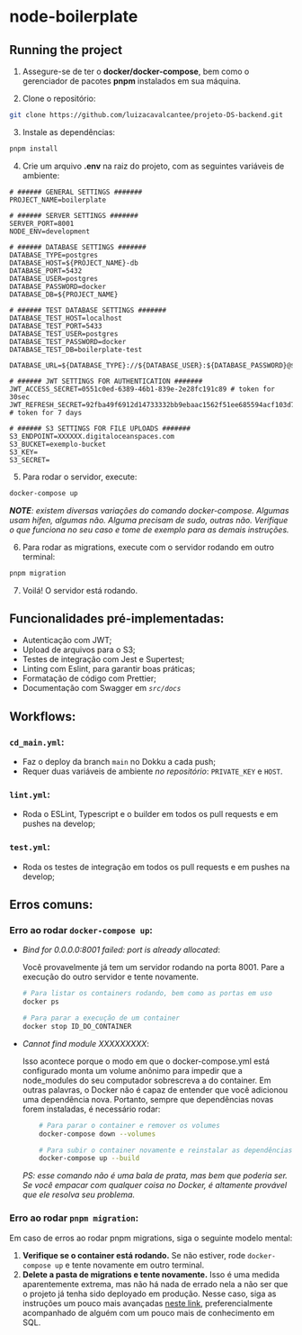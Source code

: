 # node-boilerplate

## Running the project

1. Assegure-se de ter o **docker/docker-compose**, bem como o gerenciador de pacotes **pnpm** instalados em sua máquina.

2. Clone o repositório:

```bash
git clone https://github.com/luizacavalcantee/projeto-DS-backend.git
```

3. Instale as dependências:

```bash
pnpm install
```

4. Crie um arquivo **.env** na raiz do projeto, com as seguintes variáveis de ambiente:

```dotenv
# ###### GENERAL SETTINGS #######
PROJECT_NAME=boilerplate

# ###### SERVER SETTINGS #######
SERVER_PORT=8001
NODE_ENV=development

# ###### DATABASE SETTINGS #######
DATABASE_TYPE=postgres
DATABASE_HOST=${PROJECT_NAME}-db
DATABASE_PORT=5432
DATABASE_USER=postgres
DATABASE_PASSWORD=docker
DATABASE_DB=${PROJECT_NAME}

# ###### TEST DATABASE SETTINGS #######
DATABASE_TEST_HOST=localhost
DATABASE_TEST_PORT=5433
DATABASE_TEST_USER=postgres
DATABASE_TEST_PASSWORD=docker
DATABASE_TEST_DB=boilerplate-test

DATABASE_URL=${DATABASE_TYPE}://${DATABASE_USER}:${DATABASE_PASSWORD}@${DATABASE_HOST}:${DATABASE_PORT}/${DATABASE_DB}

# ###### JWT SETTINGS FOR AUTHENTICATION #######
JWT_ACCESS_SECRET=0551c0ed-6389-46b1-839e-2e28fc191c89 # token for 30sec
JWT_REFRESH_SECRET=92fba49f6912d14733332bb9ebaac1562f51ee685594acf103d71f685f70868b # token for 7 days

# ###### S3 SETTINGS FOR FILE UPLOADS #######
S3_ENDPOINT=XXXXXX.digitaloceanspaces.com
S3_BUCKET=exemplo-bucket
S3_KEY=
S3_SECRET=
```

5. Para rodar o servidor, execute:

```bash
docker-compose up
```

_**NOTE**: existem diversas variações do comando docker-compose. Algumas usam hífen, algumas não. Alguma precisam de sudo, outras não. Verifique o que funciona no seu caso e tome de exemplo para as demais instruções._

6. Para rodar as migrations, execute com o servidor rodando em outro terminal:

```bash
pnpm migration
```

7. Voilá! O servidor está rodando.

## Funcionalidades pré-implementadas:

- Autenticação com JWT;
- Upload de arquivos para o S3;
- Testes de integração com Jest e Supertest;
- Linting com Eslint, para garantir boas práticas;
- Formatação de código com Prettier;
- Documentação com Swagger em _`src/docs`_

## Workflows:

### `cd_main.yml`:

- Faz o deploy da branch `main` no Dokku a cada push;
- Requer duas variáveis de ambiente _no repositório_: `PRIVATE_KEY` e `HOST`.

### `lint.yml`:

- Roda o ESLint, Typescript e o builder em todos os pull requests e em pushes na develop;

### `test.yml`:

- Roda os testes de integração em todos os pull requests e em pushes na develop;

## Erros comuns:

### Erro ao rodar `docker-compose up`:

- _Bind for 0.0.0.0:8001 failed: port is already allocated_:

  Você provavelmente já tem um servidor rodando na porta 8001. Pare a execução do outro servidor e tente novamente.

  ```bash
  # Para listar os containers rodando, bem como as portas em uso
  docker ps

  # Para parar a execução de um container
  docker stop ID_DO_CONTAINER
  ```

- _Cannot find module XXXXXXXXX_:

  Isso acontece porque o modo em que o docker-compose.yml está configurado monta um volume anônimo para impedir que a node_modules do seu computador sobrescreva a do container. Em outras palavras, o Docker não é capaz de entender que você adicionou uma dependência nova. Portanto, sempre que dependências novas forem instaladas, é necessário rodar:

  ```bash
      # Para parar o container e remover os volumes
      docker-compose down --volumes

      # Para subir o container novamente e reinstalar as dependências
      docker-compose up --build
  ```

  _PS: esse comando não é uma bala de prata, mas bem que poderia ser. Se você empacar com qualquer coisa no Docker, é altamente provável que ele resolva seu problema._

### Erro ao rodar `pnpm migration`:

Em caso de erros ao rodar pnpm migrations, siga o seguinte modelo mental:

1. **Verifique se o container está rodando.** Se não estiver, rode `docker-compose up` e tente novamente em outro terminal.
2. **Delete a pasta de migrations e tente novamente.** Isso é uma medida aparentemente extrema, mas não há nada de errado nela a não ser que o projeto já tenha sido deployado em produção. Nesse caso, siga as instruções um pouco mais avançadas [neste link](https://www.prisma.io/docs/guides/migrate/production-troubleshooting), preferencialmente acompanhado de alguém com um pouco mais de conhecimento em SQL.
